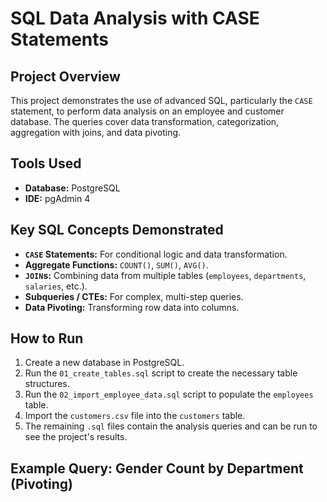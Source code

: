 # SQL Data Analysis with CASE Statements

## Project Overview
This project demonstrates the use of advanced SQL, particularly the `CASE` statement, to perform data analysis on an employee and customer database. The queries cover data transformation, categorization, aggregation with joins, and data pivoting.

## Tools Used
- **Database:** PostgreSQL
- **IDE:** pgAdmin 4

## Key SQL Concepts Demonstrated
- **`CASE` Statements:** For conditional logic and data transformation.
- **Aggregate Functions:** `COUNT()`, `SUM()`, `AVG()`.
- **`JOIN`s:** Combining data from multiple tables (`employees`, `departments`, `salaries`, etc.).
- **Subqueries / CTEs:** For complex, multi-step queries.
- **Data Pivoting:** Transforming row data into columns.

## How to Run
1.  Create a new database in PostgreSQL.
2.  Run the `01_create_tables.sql` script to create the necessary table structures.
3.  Run the `02_import_employee_data.sql` script to populate the `employees` table.
4.  Import the `customers.csv` file into the `customers` table.
5.  The remaining `.sql` files contain the analysis queries and can be run to see the project's results.

## Example Query: Gender Count by Department (Pivoting)
